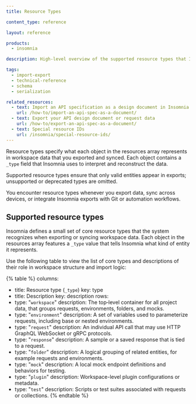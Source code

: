 ```yaml
---
title: Resource Types

content_type: reference

layout: reference

products:
  - insomnia

description: High‑level overview of the supported resource types that Insomnia uses internally from the `resources` array in its structured JSON.

tags:
  - import-export
  - technical-reference
  - schema
  - serialization

related_resources:
  - text: Import an API specification as a design document in Insomnia
    url: /how-to/import-an-api-spec-as-a-document/
  - text: Export your API design document or request data
    url: /how-to/export-an-api-spec-as-a-document/
  - text: Special resource IDs
    url: /insomnia/special-resource-ids/   
---
```

Resource types specify what each object in the resources array represents in workspace data that you exported and synced. Each object contains a `_type` field that Insomnia uses to interpret and reconstruct the data.

Supported resource types ensure that only valid entities appear in exports; unsupported or deprecated types are omitted. 
 
You encounter resource types whenever you export data, sync across devices, or integrate Insomnia exports with Git or automation workflows. 

## Supported resource types

Insomnia defines a small set of core resource types that the system recognizes when exporting or syncing workspace data. Each object in the resources array features a `_type` value that tells Insomnia what kind of entity it represents. 

Use the following table to view the list of core types and descriptions of their role in workspace structure and import logic:

{% table %}
columns:
  - title: Resource type (`_type`)
    key: type
  - title: Description
    key: description
rows:
  - type: "`workspace`"
    description: The top‑level container for all project data, that groups requests, environments, folders, and mocks.
  - type: "`environment`"
    description: A set of variables used to parameterize requests, including base or nested environments.
  - type: "`request`"
    description: An individual API call that may use HTTP GraphQL WebSocket or gRPC protocols.
  - type: "`response`"
    description: A sample or a saved response that is tied to a request.
  - type: "`folder`"
    description: A logical grouping of related entities, for example requests and environments.
  - type: "`mock`"
    description: A local mock endpoint definitions and behaviors for testing.
  - type: "`plugin`"
    description: Workspace-level plugin configurations or metadata.
  - type: "`test`"
    description: Scripts or test suites associated with requests or collections.
{% endtable %}